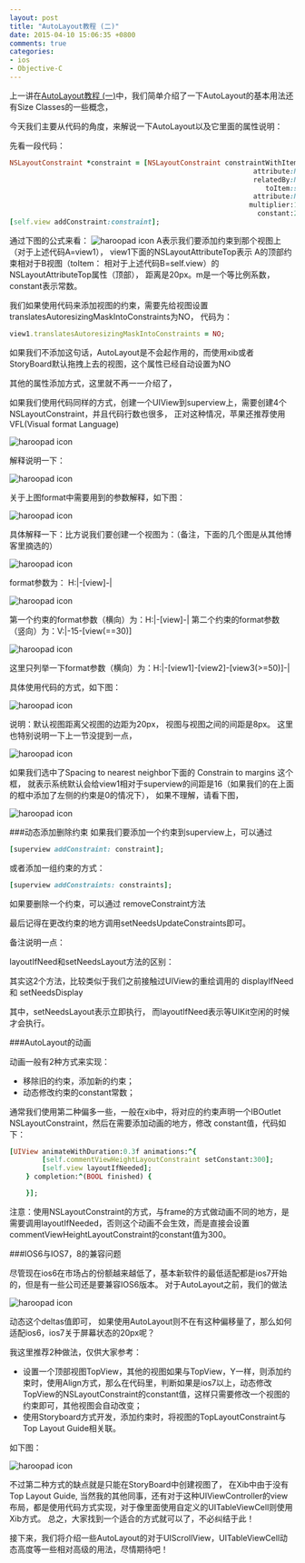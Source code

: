 ```yaml
---
layout: post
title: "AutoLayout教程 (二)"
date: 2015-04-10 15:06:35 +0800
comments: true
categories: 
- ios
- Objective-C
---
```


上一讲在[AutoLayout教程 (一)](http://wangjordy.github.io/blog/2015/04/03/autolayout-%5B%3F%5D/)中，我们简单介绍了一下AutoLayout的基本用法还有Size Classes的一些概念，

今天我们主要从代码的角度，来解说一下AutoLayout以及它里面的属性说明：

先看一段代码：

```ruby
NSLayoutConstraint *constraint = [NSLayoutConstraint constraintWithItem:view1
                                                            attribute:NSLayoutAttributeTop
                                                            relatedBy:NSLayoutRelationEqual
                                                               toItem:self.view
                                                            attribute:NSLayoutAttributeTop
                                                           multiplier:1.0f
                                                             constant:20.0f];
[self.view addConstraint:constraint];

```
通过下图的公式来看：
![haroopad icon](http://ww3.sinaimg.cn/large/62ca154djw1er0hv5k5a1j20fr08adhc.jpg)
A表示我们要添加约束到那个视图上（对于上述代码A=view1）， view1下面的NSLayoutAttributeTop表示
A的顶部约束相对于B视图（toItem： 相对于上述代码B=self.view）的NSLayoutAttributeTop属性（顶部），
距离是20px。m是一个等比例系数，constant表示常数。

我们如果使用代码来添加视图的约束，需要先给视图设置translatesAutoresizingMaskIntoConstraints为NO，
代码为：

```ruby
view1.translatesAutoresizingMaskIntoConstraints = NO;
```
如果我们不添加这句话，AutoLayout是不会起作用的，而使用xib或者StoryBoard默认拖拽上去的视图，这个属性已经自动设置为NO

其他的属性添加方式，这里就不再一一介绍了，

如果我们使用代码同样的方式，创建一个UIView到superview上，需要创建4个NSLayoutConstraint，并且代码行数也很多，
正对这种情况，苹果还推荐使用VFL(Visual format Language)


![haroopad icon](http://ww3.sinaimg.cn/large/62ca154djw1er0i9wcsxgj20gh0353yq.jpg)

解释说明一下：

![haroopad icon](http://ww2.sinaimg.cn/large/62ca154djw1er0iboes1yj20b60bmmyq.jpg)

关于上图format中需要用到的参数解释，如下图：


![haroopad icon](http://ww1.sinaimg.cn/large/62ca154djw1er0idyjowcj20fj094my6.jpg)

具体解释一下：比方说我们要创建一个视图为：（备注，下面的几个图是从其他博客里摘选的）

![haroopad icon](http://ww1.sinaimg.cn/large/62ca154djw1er0ifjlljwj20d404i3yn.jpg)

format参数为： H:|-[view]-|

![haroopad icon](http://ww1.sinaimg.cn/large/62ca154djw1er0ihqazfjj20i707i3yv.jpg)


第一个约束的format参数（横向）为：H:|-[view]-|
第二个约束的format参数（竖向）为：V:|-15-[view(==30)]

![haroopad icon](http://ww2.sinaimg.cn/large/62ca154djw1er0ijztv32j20hh07kgm4.jpg)

这里只列举一下format参数（横向）为：H:|-[view1]-[view2]-[view3(>=50)]-|

具体使用代码的方式，如下图：

![haroopad icon](http://ww3.sinaimg.cn/large/62ca154djw1er0imctrxoj20ou05uaav.jpg)


说明：默认视图距离父视图的边距为20px， 视图与视图之间的间距是8px。 这里也特别说明一下上一节没提到一点，


![haroopad icon](http://ww2.sinaimg.cn/large/62ca154djw1er0ir677c5j206r05eaab.jpg)

如果我们选中了Spacing to nearest neighbor下面的 Constrain to margins 这个框，
就表示系统默认会给view1相对于superview的间距是16（如果我们的在上面的框中添加了左侧的约束是0的情况下），
如果不理解，请看下图，


![haroopad icon](http://ww2.sinaimg.cn/large/62ca154djw1er0iuyu4ppj20zh0bq75g.jpg)

###动态添加删除约束
如果我们要添加一个约束到superview上，可以通过
```ruby
[superview addConstraint: constraint];

```
或者添加一组约束的方式：
```ruby
[superview addConstraints: constraints];
```
如果要删除一个约束，可以通过
removeConstraint方法

最后记得在更改约束的地方调用setNeedsUpdateConstraints即可。

备注说明一点：

layoutIfNeed和setNeedsLayout方法的区别：

其实这2个方法，比较类似于我们之前接触过UIView的重绘调用的
displayIfNeed 和 setNeedsDisplay

其中，setNeedsLayout表示立即执行， 而layoutIfNeed表示等UIKit空闲的时候才会执行。


###AutoLayout的动画

动画一般有2种方式来实现：

 * 移除旧的约束，添加新的约束；
 * 动态修改约束的constant常数；

通常我们使用第二种偏多一些，一般在xib中，将对应的约束声明一个IBOutlet NSLayoutConstraint，然后在需要添加动画的地方，修改
constant值，代码如下：


```ruby
[UIView animateWithDuration:0.3f animations:^{
        [self.commentViewHeightLayoutConstraint setConstant:300];
        [self.view layoutIfNeeded];
    } completion:^(BOOL finished) {

    }];

```
注意：使用NSLayoutConstraint的方式，与frame的方式做动画不同的地方，是需要调用layoutIfNeeded，否则这个动画不会生效，而是直接会设置commentViewHeightLayoutConstraint的constant值为300。


###IOS6与IOS7，8的兼容问题

尽管现在ios6在市场占的份额越来越低了，基本新软件的最低适配都是ios7开始的，但是有一些公司还是要兼容IOS6版本。
对于AutoLayout之前，我们的做法

![haroopad icon](http://ww2.sinaimg.cn/large/62ca154djw1er0jv4j26xj206u0b0q3h.jpg)

动态这个deltas值即可， 如果使用AutoLayout则不在有这种偏移量了，那么如何适配ios6，ios7关于屏幕状态的20px呢？

我这里推荐2种做法，仅供大家参考：

 * 设置一个顶部视图TopView，其他的视图如果与TopView，Y一样，则添加约束时，使用Align方式，那么在代码里，判断如果是ios7以上，动态修改TopView的NSLayoutConstraint的constant值，这样只需要修改一个视图的约束即可，其他视图会自动改变；
 * 使用Storyboard方式开发，添加约束时，将视图的TopLayoutConstraint与Top Layout Guide相关联。

如下图：

![haroopad icon](http://ww1.sinaimg.cn/large/62ca154djw1er0k3q5zjoj206z06omxn.jpg)

不过第二种方式的缺点就是只能在StoryBoard中创建视图了， 在Xib中由于没有Top Layout Guide,
当然我的其他同事，还有对于这种UIViewController的view布局，都是使用代码方式实现，对于像里面使用自定义的UITableViewCell则使用Xib方式。
总之，大家找到一个适合的方式就可以了，不必纠结于此！


接下来，我们将介绍一些AutoLayout的对于UIScrollView，UITableViewCell动态高度等一些相对高级的用法，尽情期待吧！









